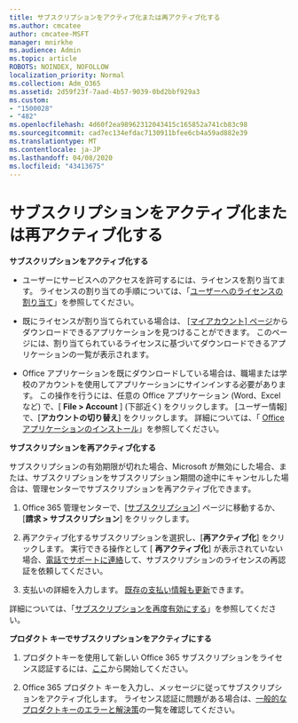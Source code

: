 ```yaml
---
title: サブスクリプションをアクティブ化または再アクティブ化する
ms.author: cmcatee
author: cmcatee-MSFT
manager: mnirkhe
ms.audience: Admin
ms.topic: article
ROBOTS: NOINDEX, NOFOLLOW
localization_priority: Normal
ms.collection: Adm_O365
ms.assetid: 2d59f23f-7aad-4b57-9039-0bd2bbf929a3
ms.custom:
- "1500028"
- "482"
ms.openlocfilehash: 4d60f2ea98962312043415c165852a741cb83c98
ms.sourcegitcommit: cad7ec134efdac7130911bfee6cb4a59ad882e39
ms.translationtype: MT
ms.contentlocale: ja-JP
ms.lasthandoff: 04/08/2020
ms.locfileid: "43413675"
---
```

# <a name="activate-or-reactivate-a-subscription"></a>サブスクリプションをアクティブ化または再アクティブ化する

**サブスクリプションをアクティブ化する**

- ユーザーにサービスへのアクセスを許可するには、ライセンスを割り当てます。 ライセンスの割り当ての手順については、「[ユーザーへのライセンスの割り当て](https://docs.microsoft.com/microsoft-365/admin/manage/assign-licenses-to-users?view=o365-worldwide)」を参照してください。 

- 既にライセンスが割り当てられている場合は、 [[マイアカウント] ページ](https://portal.office.com/account/#installs)からダウンロードできるアプリケーションを見つけることができます。 このページには、割り当てられているライセンスに基づいてダウンロードできるアプリケーションの一覧が表示されます。 

- Office アプリケーションを既にダウンロードしている場合は、職場または学校のアカウントを使用してアプリケーションにサインインする必要があります。 この操作を行うには、任意の Office アプリケーション (Word、Excel など) で、[ **File > Account** ] (下部近く) をクリックします。 [ユーザー情報] で、[**アカウントの切り替え**] をクリックします。 詳細については、「 [Office アプリケーションのインストール](https://docs.microsoft.com/microsoft-365/admin/setup/install-applications)」を参照してください。 

**サブスクリプションを再アクティブ化する**

サブスクリプションの有効期限が切れた場合、Microsoft が無効にした場合、または、サブスクリプションをサブスクリプション期間の途中にキャンセルした場合は、管理センターでサブスクリプションを再アクティブ化できます。
  
1. Office 365 管理センターで、[[サブスクリプション](https://go.microsoft.com/fwlink/p/?linkid=842054)] ページに移動するか、[**請求 > サブスクリプション**] をクリックします。

2. 再アクティブ化するサブスクリプションを選択し、[**再アクティブ化**] をクリックします。 実行できる操作として [ **再アクティブ化**] が表示されていない場合、[電話でサポートに連絡](https://support.office.com/article/call-support-32a17ca7-6fa0-4870-8a8d-e25ba4ccfd4b)して、サブスクリプションのライセンスの再認証を依頼してください。

3. 支払いの詳細を入力します。 [既存の支払い情報も更新](https://docs.microsoft.com/microsoft-365/commerce/billing-and-payments/add-update-or-remove-credit-card-or-bank-account?view=o365-worldwide)できます。

詳細については、「[サブスクリプションを再度有効にする](https://docs.microsoft.com/office365/admin/subscriptions-and-billing/reactivate-your-subscription)」を参照してください。

**プロダクト キーでサブスクリプションをアクティブにする**

1. プロダクトキーを使用して新しい Office 365 サブスクリプションをライセンス認証するには、[ここ](https://support.office.com/article/where-to-enter-your-office-product-key-0a82e5ae-739e-4b92-a6f4-2ec780c185db)から開始してください。 

2. Office 365 プロダクト キーを入力し、メッセージに従ってサブスクリプションをアクティブ化します。 ライセンス認証に問題がある場合は、[一般的なプロダクトキーのエラーと解決策](https://docs.microsoft.com/microsoft-365/commerce/product-key-errors-and-solutions)の一覧を確認してください。
